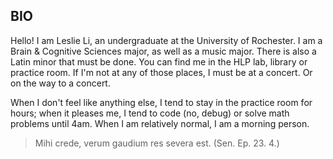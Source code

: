 ## BIO

Hello! I am Leslie Li, an undergraduate at the University of Rochester. I am a Brain & Cognitive Sciences major, as well as a music major. There is also a Latin minor that must be done. You can find me in the HLP lab, library or practice room. If I'm not at any of those places, I must be at a concert. Or on the way to a concert. 

When I don't feel like anything else, I tend to stay in the practice room for hours; when it pleases me, I tend to code (no, debug) or solve math problems until 4am. When I am relatively normal, I am a morning person. 

> Mihi crede, verum gaudium res severa est. (Sen. Ep. 23. 4.)
